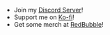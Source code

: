 - Join my [Discord Server](https://discord.gg/F94qat6N3D)!
- Support me on [Ko-fi](ko-fi.com/jaydasshu)!
- Get some merch at [RedBubble](https://www.redbubble.com/people/Dasshu/shop?asc=u)!